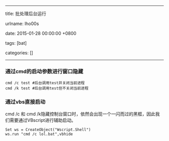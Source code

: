 
---

title: 批处理后台运行

urlname: lho00s

date: 2015-01-28 00:00:00 +0800

tags: [bat]

categories: []

---

<a name="dovtpi"></a>
### 通过cmd的启动参数进行窗口隐藏

```
cmd /c test #后台调用test并关闭当前进程
cmd /k test #后台调用test但不关闭当前进程
```

<a name="o9iayb"></a>
### 通过vbs直接启动

cmd /c 和 cmd /k隐藏控制台窗口时，依然会出现一个一闪而过的黑框，因此我们需要通过VBscript进行辅助启动。

```vbs
Set ws = CreateObject("Wscript.Shell")
ws.run "cmd /c lol.bat",vbhide
```


